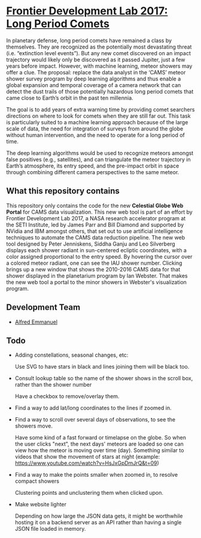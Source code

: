 # [Frontier Development Lab 2017: Long Period Comets](http://sidgan.me/nasaweb/)

In planetary defense, long period comets have remained a class by themselves. They are recognized as the potentially most devastating threat (i.e. “extinction level events”). But any new comet discovered on an impact trajectory would likely only be discovered as it passed Jupiter, just a few years before impact. However, with machine learning, meteor showers may offer a clue. The proposal: replace the data analyst in the ‘CAMS’ meteor shower survey program by deep learning algorithms and thus enable a global expansion and temporal coverage of a camera network that can detect the dust trails of those potentially hazardous long period comets that came close to Earth’s orbit in the past ten millennia.

The goal is to add years of extra warning time by providing comet searchers directions on where to look for comets when they are still far out. This task is particularly suited to a machine learning approach because of the large scale of data, the need for integration of surveys from around the globe without human intervention, and the need to operate for a long period of time.

The deep learning algorithms would be used to recognize meteors amongst false positives (e.g., satellites), and can triangulate the meteor trajectory in Earth’s atmosphere, its entry speed, and the pre-impact orbit in space through combining different camera perspectives to the same meteor.

## What this repository contains

This repository only contains the code for the new **Celestial Globe Web Portal** for CAMS data visualization. This new web tool is part of an effort by Frontier Development Lab 2017, a NASA research accelerator program at the SETI Institute, led by James Parr and Bill Diamond and supported by NVidia and IBM amongst others, that set out to use artificial intelligence techniques to automate the CAMS data reduction pipeline. The new web tool designed by Peter Jenniskens, Siddha Ganju and Leo Silverberg displays each shower radiant in sun-centered ecliptic coordinates, with a color assigned proportional to the entry speed. By hovering the cursor over a colored meteor radiant, one can see the IAU shower number. Clicking brings up a new window that shows the 2010-2016 CAMS data for that shower displayed in the planetarium program by Ian Webster. That makes the new web tool a portal to the minor showers in Webster's visualization program.

## Development Team

  - [Alfred Emmanuel](http://codefred.me)

## Todo

- Adding constellations, seasonal changes, etc:

  Use SVG to have stars in black and lines joining them will be black too.

- Consult lookup table so the name of the shower shows in the scroll box, rather than the shower number

  Have a checkbox to remove/overlay them.

- Find a way to add lat/long coordinates to the lines if zoomed in. 

- Find a way to scroll over several days of observations, to see the showers move.
 
  Have some kind of a fast forward or timelapse on the globe. So when the user clicks "next", the next days' meteors are loaded so one can view how the meteor is moving over time (day). Something similar to videos that show the movement of stars at night (example: https://www.youtube.com/watch?v=HsJxGpDmJrQ&t=09)

- Find a way to make the points smaller when zoomed in, to resolve compact showers

  Clustering points and unclustering them when clicked upon.

- Make website lighter

  Depending on how large the JSON data gets, it might be worthwhile hosting it on a backend server as an API rather than having a single JSON file loaded in memory.
